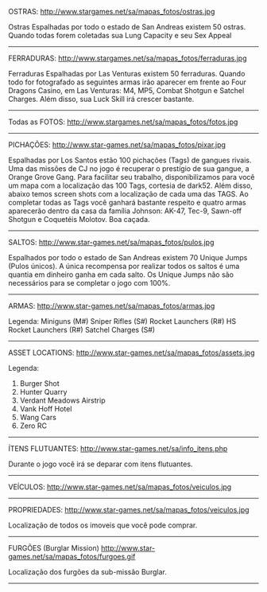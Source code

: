 OSTRAS:
http://www.stargames.net/sa/mapas_fotos/ostras.jpg 

Ostras Espalhadas por todo o estado de San Andreas existem 50 ostras. Quando todas forem coletadas sua Lung Capacity e seu Sex Appeal
__________________

FERRADURAS:
http://www.stargames.net/sa/mapas_fotos/ferraduras.jpg 

Ferraduras Espalhadas por Las Venturas existem 50 ferraduras. Quando todo for fotografado as seguintes armas irão aparecer em frente ao Four Dragons Casino, em Las Venturas: M4, MP5, Combat Shotgun e Satchel Charges. Além disso, sua Luck Skill irá crescer bastante.
__________________

Todas as FOTOS:
http://www.stargames.net/sa/mapas_fotos/fotos.jpg 
__________________

PICHAÇÕES:
http://www.star-games.net/sa/mapas_fotos/pixar.jpg 

Espalhadas por Los Santos estão 100 pichações (Tags) de gangues rivais. Uma das missões de CJ no jogo é recuperar o prestígio de sua gangue, a Orange Grove Gang. Para facilitar seu trabalho, disponibilizamos para você um mapa com a localização das 100 Tags, cortesia de dark52. Além disso, abaixo temos screen shots com a localização de cada uma das TAGS. Ao completar todas as Tags você ganhará bastante respeito e quatro armas aparecerão dentro da casa da família Johnson: AK-47, Tec-9, Sawn-off Shotgun e Coquetéis Molotov. Boa caçada.
___________________

SALTOS:
http://www.star-games.net/sa/mapas_fotos/pulos.jpg 

Espalhados por todo o estado de San Andreas existem 70 Unique Jumps (Pulos únicos). A única recompensa por realizar todos os saltos é uma quantia em dinheiro ganha em cada salto. Os Unique Jumps não são necessários para se completar o jogo com 100%.
___________________

ARMAS:
http://www.star-games.net/sa/mapas_fotos/armas.jpg 

Legenda:
Miniguns (M#)
Sniper Rifles (S#)
Rocket Launchers (R#)
HS Rocket Launchers (R#)
Satchel Charges (S#)
___________________

ASSET LOCATIONS:
http://www.star-games.net/sa/mapas_fotos/assets.jpg 

Legenda:
1. Burger Shot
2. Hunter Quarry
3. Verdant Meadows Airstrip
4. Vank Hoff Hotel
5. Wang Cars
6. Zero RC
___________________

ÍTENS FLUTUANTES:
http://www.star-games.net/sa/info_itens.php 

Durante o jogo você irá se deparar com itens flutuantes.

___________________

VEÍCULOS:
http://www.star-games.net/sa/mapas_fotos/veiculos.jpg 

___________________

PROPRIEDADES:
http://www.star-games.net/sa/mapas_fotos/veiculos.jpg 

Localização de todos os imoveis que você pode comprar.
___________________

FURGÕES (Burglar Mission)
http://www.star-games.net/sa/mapas_fotos/furgoes.gif 

Localização dos furgões da sub-missão Burglar.
___________________